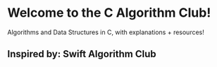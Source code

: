 # Welcome to the C Algorithm Club!
Algorithms and Data Structures in C, with explanations + resources!

##  Inspired by: Swift Algorithm Club
